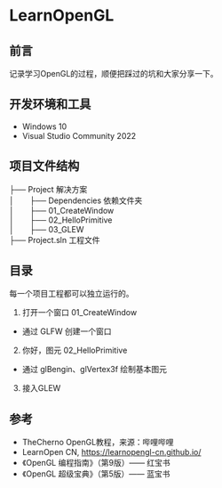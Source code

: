 # LearnOpenGL

## 前言
记录学习OpenGL的过程，顺便把踩过的坑和大家分享一下。

## 开发环境和工具
- Windows 10
- Visual Studio Community 2022

## 项目文件结构
├── Project	解决方案<br>
│&ensp;&ensp;&ensp;&ensp;├── Dependencies 依赖文件夹<br>
│&ensp;&ensp;&ensp;&ensp;├── 01_CreateWindow<br>
│&ensp;&ensp;&ensp;&ensp;├── 02_HelloPrimitive<br>
│&ensp;&ensp;&ensp;&ensp;├── 03_GLEW<br>
├── Project.sln 工程文件<br>

## 目录
每一个项目工程都可以独立运行的。
1. 打开一个窗口	01_CreateWindow
- 通过 GLFW 创建一个窗口
2. 你好，图元	02_HelloPrimitive
- 通过 glBengin、glVertex3f 绘制基本图元
3. 接入GLEW

## 参考
- TheCherno OpenGL教程，来源：哔哩哔哩
- LearnOpen CN, https://learnopengl-cn.github.io/
- 《OpenGL 编程指南》（第9版）—— 红宝书
- 《OpenGL 超级宝典》（第5版）—— 蓝宝书